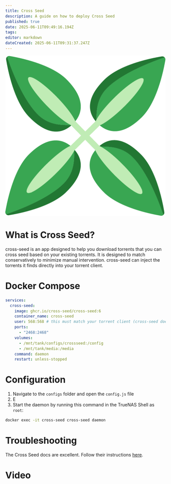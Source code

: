 ```yaml
---
title: Cross Seed
description: A guide on how to deploy Cross Seed
published: true
date: 2025-06-11T09:49:16.194Z
tags: 
editor: markdown
dateCreated: 2025-06-11T09:31:37.247Z
---
```


![cross-seed.png](/cross-seed.png)


# What is Cross Seed?
cross-seed is an app designed to help you download torrents that you can cross seed based on your existing torrents. It is designed to match conservatively to minimize manual intervention. cross-seed can inject the torrents it finds directly into your torrent client. 

# Docker Compose
```yaml
services:
  cross-seed:
    image: ghcr.io/cross-seed/cross-seed:6
    container_name: cross-seed
    user: 568:568 # this must match your torrent client (cross-seed does not support using PGID and PUID)
    ports:
      - "2468:2468"
    volumes:
      - /mnt/tank/configs/crossseed:/config
      - /mnt/tank/media:/media
    command: daemon
    restart: unless-stopped
```

# Configuration
1. Navigate to the `configs` folder and open the `config.js` file
1. E
1. Start the daemon by running this command in the TrueNAS Shell as `root`:
```bash
docker exec -it cross-seed cross-seed daemon
```


# Troubleshooting
The Cross Seed docs are excellent. Follow their instructions [here](https://www.cross-seed.org/docs/basics/faq-troubleshooting).

# Video